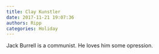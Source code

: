 ```yaml
---
title: Clay Kunstler
date: 2017-11-21 19:07:36
authors: Ripp
categories: Holiday
---
```


 Jack Burrell is a communist. He loves him some opression.